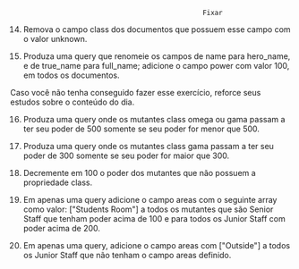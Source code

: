                                                     Fixar

14. Remova o campo class dos documentos que possuem esse campo com o valor unknown.

15. Produza uma query que renomeie os campos de name para hero_name, e de true_name para full_name; adicione o campo power com valor 100, em todos os documentos.

Caso você não tenha conseguido fazer esse exercício, reforce seus estudos sobre o conteúdo do dia.

16. Produza uma query onde os mutantes class omega ou gama passam a ter seu poder de 500 somente se seu poder for menor que 500.

17. Produza uma query onde os mutantes class gama passam a ter seu poder de 300 somente se seu poder for maior que 300.

18. Decremente em 100 o poder dos mutantes que não possuem a propriedade class.

19. Em apenas uma query adicione o campo areas com o seguinte array como valor: ["Students Room"] a todos os mutantes que são Senior Staff que tenham poder acima de 100 e para todos os Junior Staff com poder acima de 200.

20. Em apenas uma query, adicione o campo areas com ["Outside"] a todos os Junior Staff que não tenham o campo areas definido.